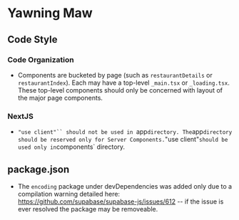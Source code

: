 # Yawning Maw

## Code Style

### Code Organization

- Components are bucketed by page (such as `restaurantDetails` or `restaurantIndex`). Each may have a top-level `_main.tsx` or `_loading.tsx`. These top-level components should only be concerned with layout of the major page components.

### NextJS

- ` "use client"`` should not be used in  `app`directory. The`app`directory should be reserved only for Server Components.`"use client"`should be used only in`components` directory.

## package.json

- The `encoding` package under devDependencies was added only due to a compilation warning detailed here: https://github.com/supabase/supabase-js/issues/612 -- if the issue is ever resolved the package may be removeable.
